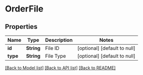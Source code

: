 # OrderFile
## Properties

| Name | Type | Description | Notes |
|------------ | ------------- | ------------- | -------------|
| **id** | **String** | File ID | [optional] [default to null] |
| **type** | **String** | File Type | [optional] [default to null] |

[[Back to Model list]](../README.md#documentation-for-models) [[Back to API list]](../README.md#documentation-for-api-endpoints) [[Back to README]](../README.md)

